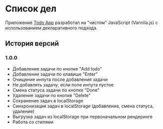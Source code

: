 <h1>Список дел</h1>

Приложение <a href="https://vitaliy-tsyganok.github.io/todo-app/" target="_blank">Todo App</a> разработал на "чистом" JavaScript (Vannila.js) с использованием декларативного подхода.

<h2>История версий</h1>

<h3>1.0.0</h3>

* Добавление задачи по кнопке "Add todo"
* Добавление задачи по клавише "Enter"
* Очищение инпута после добавления задачи
* Не добавлять задачу, если поле инпута пустое
* Смена статуса задачи по кнопке "Done"
* Удаление задачи по кнопке "Delete"
* Сохранение задач в localStorage
* Синхронизация задач в localStorage (добавление, смена статуса, удаление)
* Выгрузка задач из localStorage при первоначальном рендеринге
* Работа со стилями
